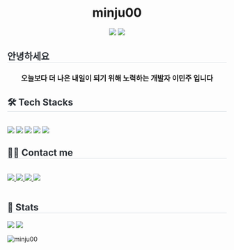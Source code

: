 <div align= "center">
    <h1 align="center">minju00</h1>
    <img src="https://capsule-render.vercel.app/api?type=waving&color=bbffad&height=120&text=&animation=&fontColor=30b300&fontSize=70" />
    <img src="https://capsule-render.vercel.app/api?type=waving&color=auto&height=200&section=header&text=내용입력&fontSize=90" />
</div>
<div style="text-align: left;"> 
    <h2 style="border-bottom: 1px solid #d8dee4; color: #282d33;"> 안녕하세요 </h2>  
    <h3 align="center">오늘보다 더 나은 내일이 되기 위해 노력하는 개발자 이민주 입니다</h3>
    <div style="font-weight: 700; font-size: 15px; text-align: left; color: #282d33;"/>
</div>
<div style="text-align: left;">
    <h2 style="border-bottom: 1px solid #d8dee4; color: #282d33;"> 🛠️ Tech Stacks </h2> 
    <br/> 
    <div style="margin: ; text-align: left;" "text-align: left;"> 
        <img src="https://img.shields.io/badge/Python-3776AB?style=for-the-badge&logo=Python&logoColor=white">
        <img src="https://img.shields.io/badge/PyTorch-EE4C2C?style=for-the-badge&logo=PyTorch&logoColor=white">
        <img src="https://img.shields.io/badge/React-61DAFB?style=for-the-badge&logo=React&logoColor=white">
        <img src="https://img.shields.io/badge/C++-00599C?style=for-the-badge&logo=C%2B%2B&logoColor=white">
        <img src="https://img.shields.io/badge/C-A8B9CC?style=for-the-badge&logo=C&logoColor=white">
        <br/>
    </div>
</div>
<div style="text-align: left;">
    <h2 style="border-bottom: 1px solid #d8dee4; color: #282d33;"> 🧑‍💻 Contact me </h2> 
    <br/> 
    <div style="text-align: left;"> 
        <a href=> 
            <img src="https://img.shields.io/badge/Instagram-E4405F?style=for-the-badge&logo=Instagram&logoColor=white&link="> 
        </a>
         <a href=> 
            <img src="https://img.shields.io/badge/Tistory-000000?style=for-the-badge&logo=Tistory&logoColor=white&link="> 
        </a>
         <a href=> 
            <img src="https://img.shields.io/badge/Notion-000000?style=for-the-badge&logo=Notion&logoColor=white&link="> 
        </a>
         <a href=mailto:> 
            <img src="https://img.shields.io/badge/Gmail-EA4335?style=for-the-badge&logo=Gmail&logoColor=white&link=mailto:"> 
        </a>
        </div>  
        <br/> 
        <div style="text-align: left;">  </div> 
    </div>
</div>
<div style="text-align: left;"> 
    <h2 style="border-bottom: 1px solid #d8dee4; color: #282d33;"> 🏅 Stats </h2>
    <div style="text-align: left;"> 
        <img src="https://github-readme-stats.vercel.app/api?username=minju00&custom_title=minju00's Github Stat&bg_color=180,000000,&title_color=000000&text_color=000000"
        /> 
        <img src="https://github-readme-stats.vercel.app/api/top-langs/?username=minju00&layout=compact&bg_color=180,000000,&title_color=000000&text_color=000000"
           /> 
    </div> 
</div>
<p>
    <img align="center" src="https://github-readme-streak-stats.herokuapp.com/?user=minju00&" alt="minju00" />
</p>

[](https://github-readme-tistory-card.vercel.app/api/badge?name=tistory&theme=%7Binsert_theme%7D)

[](http://mazassumnida.wtf/api/mini/generate_badge?boj=bin3994)

<!---
minju00/minju00 is a ✨ special ✨ repository because its `README.md` (this file) appears on your GitHub profile.
You can click the Preview link to take a look at your changes.
--->
